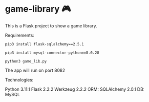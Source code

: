 # game-library 🎮

This is a Flask project to show a game library.

Requirements:

```pip3 install flask-sqlalchemy==2.5.1```

```pip3 install mysql-connector-python==8.0.28```

```python3 game_lib.py```

The app will run on port 8082

Technologies:

<div>
Python 3.11.1
Flask 2.2.2
Werkzeug 2.2.2
ORM: SQLAlchemy 2.0.1
DB: MySQL
</div>

